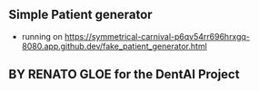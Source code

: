 ## Simple Patient generator
- running on https://symmetrical-carnival-p6qv54rr696hrxgq-8080.app.github.dev/fake_patient_generator.html

## BY RENATO GLOE for the DentAI Project
